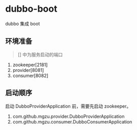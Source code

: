 # dubbo-boot
dubbo 集成 boot
## 环境准备
> [] 中为服务启动的端口

1. zookeeper[2181]
2. provider[8081]
3. consumer[8082]
## 启动顺序
启动 DubboProviderApplication 前，需要先启动 zookeeper。
1. com.github.mgzu.provider.DubboProviderApplication
2. com.github.mgzu.consumer.DubboConsumerApplication